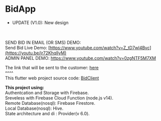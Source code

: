 
# BidApp



- UPDATE (V1.0): New design<br>

<br><br>
SEND BID IN EMAIL (OR SMS) DEMO:
<br>
Send Bid Live Demo: [https://www.youtube.com/watch?v=Z_tD7wl4Bvc](https://youtu.be/jr72KhqlIyM)
<br>
ADMIN PANEL DEMO: https://www.youtube.com/watch?v=0zgNTF5M7XM
<br>



The link that will be sent to the customer: <a href="https://lproject-a1460.web.app/?tenant=XMqoQLgYxIi1u9Bfwh6U&bid=W4YF7XTn2ar9oqBROf2a&creator=lhDqqZZPHMUExcOa5YfQCEtg70p2">here</a>
<br>
^^^^ 
<br>
This flutter web project source code: <a href = "https://github.com/DorDorel/bid-client"> BidClient</a>


<strong> This project using: </strong> <br>
Authentcation and Storage with Firebase.
<br>
Sreveless with Firebase Cloud Function (node.js v14).
<br>
Remote Database(nosql): Firebase Firestore.
<br>
Local Database(nosql): Hive.
<br>
State architecture and di : Provider(v 6.0).
<br>
